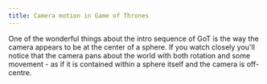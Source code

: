 ```yaml
---
title: Camera motion in Game of Thrones
---
```


One of the wonderful things about the intro sequence of GoT is the way the camera appears to be at the center of a sphere. If you watch closely you'll notice that the camera pans about the world with both rotation and some movement - as if it is contained within a sphere itself and the camera is off-centre.
<!--more-->
